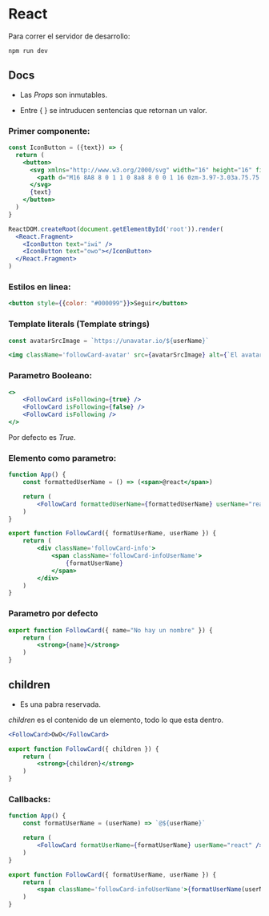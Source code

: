 # React

Para correr el servidor de desarrollo:

```
npm run dev
```

## Docs

* Las *Props* son inmutables.

* Entre { } se intruducen sentencias que retornan un valor.

### Primer componente:

```jsx
const IconButton = ({text}) => {
  return (
    <button>
      <svg xmlns="http://www.w3.org/2000/svg" width="16" height="16" fill="currentColor" class="bi bi-check-circle-fill" viewBox="0 0 16 16">
        <path d="M16 8A8 8 0 1 1 0 8a8 8 0 0 1 16 0zm-3.97-3.03a.75.75 0 0 0-1.08.022L7.477 9.417 5.384 7.323a.75.75 0 0 0-1.06 1.06L6.97 11.03a.75.75 0 0 0 1.079-.02l3.992-4.99a.75.75 0 0 0-.01-1.05z"/>
      </svg>
      {text}
    </button>
  )
}

ReactDOM.createRoot(document.getElementById('root')).render(
  <React.Fragment>
    <IconButton text="iwi" />
    <IconButton text="owo"></IconButton>
  </React.Fragment>
)
```

### Estilos en linea:

```jsx
<button style={{color: "#000099"}}>Seguir</button>
```

### Template literals (Template strings)

```jsx
const avatarSrcImage = `https://unavatar.io/${userName}`

<img className='followCard-avatar' src={avatarSrcImage} alt={`El avatar de ${userName}`} />
```

### Parametro Booleano:

```jsx
<>
    <FollowCard isFollowing={true} />
    <FollowCard isFollowing={false} />
    <FollowCard isFollowing />
</>
```

Por defecto es *True*.

### Elemento como parametro:

```jsx
function App() {
    const formattedUserName = () => (<span>@react</span>)

    return (
        <FollowCard formattedUserName={formattedUserName} userName="react" />
    )
}
```

```jsx
export function FollowCard({ formatUserName, userName }) {
    return (
        <div className='followCard-info'>
            <span className='followCard-infoUserName'>
                {formatUserName}
            </span>
        </div>
    )
}
```

### Parametro por defecto

```jsx
export function FollowCard({ name="No hay un nombre" }) {
    return (
        <strong>{name}</strong>
    )
}
```

## children

* Es una pabra reservada.

*children* es el contenido de un elemento, todo lo que esta dentro.

```jsx
<FollowCard>OwO</FollowCard>
```
```jsx
export function FollowCard({ children }) {
    return (
        <strong>{children}</strong>
    )
}
```

### Callbacks:

```jsx
function App() {
    const formatUserName = (userName) => `@${userName}`

    return (
        <FollowCard formatUserName={formatUserName} userName="react" />
    )
}
```

```jsx
export function FollowCard({ formatUserName, userName }) {
    return (
        <span className='followCard-infoUserName'>{formatUserName(userName)}</span>
    )
}
```
